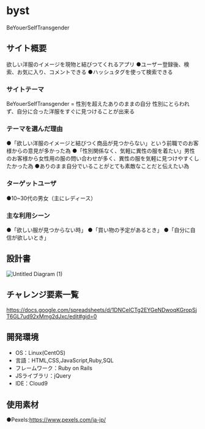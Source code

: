 # byst
BeYouerSelfTransgender

## サイト概要
欲しい洋服のイメージを現物と結びつてくれるアプリ
●ユーザー登録後、検索、お気に入り、コメントできる
●ハッシュタグを使って検索できる

### サイトテーマ
BeYouerSelfTransgender = 性別を超えたありのままの自分
性別にとらわれず、自分に合った洋服をすぐに見つけることが出来る

### テーマを選んだ理由
●「欲しい洋服のイメージと結びつく商品が見つからない」という前職でのお客様からの意見が多かった為
●「性別関係なく、気軽に異性の服を着たい」男性のお客様から女性用の服の問い合わせが多く、異性の服を気軽に見つけやすくしたかった為
●ありのまま自分でいることがとても素敵なことだと伝えたい為


### ターゲットユーザ
●10~30代の男女（主にレディース）
　　
### 主な利用シーン
●「欲しい服が見つからない時」
●「買い物の予定があるとき」
●「自分に自信が欲しいとき」

## 設計書
![Untitled Diagram (1)](https://user-images.githubusercontent.com/79131304/116787021-be781580-aadc-11eb-8423-1eb97c49aae3.jpg)


## チャレンジ要素一覧
https://docs.google.com/spreadsheets/d/1DNCeICTg2EYGeNDwoqKGropSjT6GL7ud92xMmg2dJxc/edit#gid=0


## 開発環境
- OS：Linux(CentOS)
- 言語：HTML,CSS,JavaScript,Ruby,SQL
- フレームワーク：Ruby on Rails
- JSライブラリ：jQuery
- IDE：Cloud9

## 使用素材
●Pexels:https://www.pexels.com/ja-jp/
